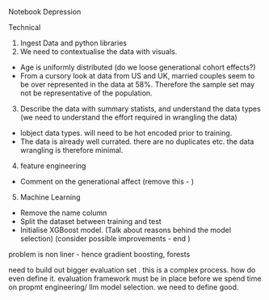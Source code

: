 Notebook Depression

Technical
1. Ingest Data and python libraries
2. We need to contextualise the data with visuals.
- Age is uniformly distributed (do we loose generational cohort effects?)
- From a cursory look at data from US and UK, married couples seem to be over represented in the data at 58%. Therefore the sample set may not be representative of the population. 


3. Describe the data with summary statists, and understand the data types (we need to understand the effort required in wrangling the data)
- lobject data types. will need to be hot encoded prior to training. 
- The data is already well currated. there are no duplicates etc. the data wrangling is therefore minimal. 

4. feature engineering 
- Comment on the generational affect (remove this - )


5. Machine Learning 
- Remove the name column
- Split the dataset between training and test
- Initialise XGBoost model. (Talk about reasons behind the model selection) (consider possible improvements - end )

problem is non liner - hence gradient boosting, forests

need to build out bigger evaluation set . this is a complex process. how do even define it. evaluation framework must be in place before we spend time on propmt engineering/ llm model selection. we need to define good.

